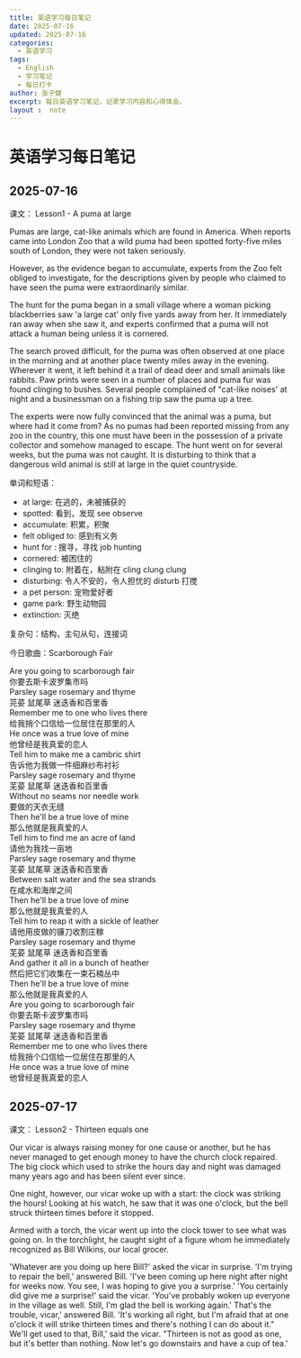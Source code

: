 ```yaml
---
title: 英语学习每日笔记
date: 2025-07-16
updated: 2025-07-16
categories:
  - 英语学习
tags:
  - English
  - 学习笔记
  - 每日打卡
author: 张子健
excerpt: 每日英语学习笔记，记录学习内容和心得体会。
layout :  note
---
```


# 英语学习每日笔记


## 2025-07-16

课文： Lesson1 - A puma at large

Pumas are large, cat-like animals which are found in America.
When reports came into London Zoo that a wild puma had been spotted forty-five miles south of London, 
they were not taken seriously.

However, as the evidence began to accumulate, experts from the Zoo felt obliged to investigate, 
for the descriptions given by people who claimed to have seen the puma were extraordinarily similar.

The hunt for the puma began in a small village where a woman picking blackberries saw 'a large cat' 
only five yards away from her. It immediately ran away when she saw it, 
and experts confirmed that a puma will not attack a human being unless it is cornered.

The search proved difficult, 
for the puma was often observed at one place in the morning and at 
another place twenty miles away in the evening. Wherever it went, 
it left behind it a trail of dead deer and small animals like rabbits. 
Paw prints were seen in a number of places and puma fur was found clinging to bushes. 
Several people complained of "cat-like noises' at night and a
businessman on a fishing trip saw the puma up a tree.

The experts were now fully convinced that the animal was a puma, 
but where had it come from? As no pumas had been reported missing from any zoo in the country, 
this one must have been in the possession of a private collector and somehow managed to escape. 
The hunt went on for several weeks, but the puma was not caught. 
It is disturbing to think that a dangerous wild animal is still at large in the quiet countryside.

单词和短语：
 - at large: 在逃的，未被捕获的
 - spotted: 看到，发现   see observe 
 - accumulate: 积累，积聚
 - felt obliged to: 感到有义务 
 - hunt for : 搜寻，寻找  job hunting
 - cornered: 被困住的
 - clinging to: 附着在，粘附在   cling clung clung    
 - disturbing: 令人不安的，令人担忧的    disturb 打搅
 - a pet person: 宠物爱好者
 - game park: 野生动物园
 - extinction: 灭绝

 复杂句：结构，主句从句，连接词



今日歌曲：Scarborough Fair

Are you going to scarborough fair\
你要去斯卡波罗集市吗\
Parsley sage rosemary and thyme\
芫荽 鼠尾草 迷迭香和百里香\
Remember me to one who lives there\
给我捎个口信给一位居住在那里的人\
He once was a true love of mine\
他曾经是我真爱的恋人\
Tell him to make me a cambric shirt\
告诉他为我做一件细麻纱布衬衫\
Parsley sage rosemary and thyme\
芜荽 鼠尾草 迷迭香和百里香\
Without no seams nor needle work\
要做的天衣无缝\
Then he'll be a true love of mine\
那么他就是我真爱的人\
Tell him to find me an acre of land\
请他为我找一亩地\
Parsley sage rosemary and thyme\
芜荽 鼠尾草 迷迭香和百里香\
Between salt water and the sea strands\
在咸水和海岸之间\
Then he'll be a true love of mine\
那么他就是我真爱的人\
Tell him to reap it with a sickle of leather\
请他用皮做的镰刀收割庄稼\
Parsley sage rosemary and thyme\
芜荽 鼠尾草 迷迭香和百里香\
And gather it all in a bunch of heather\
然后把它们收集在一束石楠丛中\
Then he'll be a true love of mine\
那么他就是我真爱的人\
Are you going to scarborough fair\
你要去斯卡波罗集市吗\
Parsley sage rosemary and thyme\
芜荽 鼠尾草 迷迭香和百里香\
Remember me to one who lives there\
给我捎个口信给一位居住在那里的人\
He once was a true love of mine\
他曾经是我真爱的恋人




## 2025-07-17

课文： Lesson2 - Thirteen equals one


Our vicar is always raising money for one cause or another, but he has never managed to get enough money to have the church clock repaired. The big clock which used to strike the hours day and night was damaged many years ago and has been silent ever since.

One night, however, our vicar woke up with a start: the clock was striking the hours! Looking at his watch, he saw that it was one o'clock, but the bell struck thirteen times before it stopped.

Armed with a torch, the vicar went up into the clock tower to see what was going on. In the torchlight, he caught sight of a figure whom he immediately recognized as Bill Wilkins, our local grocer.

'Whatever are you doing up here Bill?' asked the vicar in surprise.
'I'm trying to repair the bell,' answered Bill. 'I've been coming up here night after night for weeks now. You see, I was hoping to give you a surprise.'
'You certainly did give me a surprise!' said the vicar. 'You've probably woken up everyone in the village as well. Still, I'm glad the bell is working again.'
That's the trouble, vicar,' answered Bill. 'It's working all right, but I'm afraid that at one o'clock it will strike thirteen times and there's nothing I can do about it."
We'll get used to that, Bill,' said the vicar. "Thirteen is not as good as one, but it's better than nothing. Now let's go downstairs and have a cup of tea.'